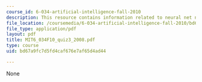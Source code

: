 ```yaml
---
course_id: 6-034-artificial-intelligence-fall-2010
description: This resource contains information related to neural net notes.
file_location: /coursemedia/6-034-artificial-intelligence-fall-2010/bd67a9fc7d5fd4caf676e7af65d4ad44_MIT6_034F10_quiz3_2008.pdf
file_type: application/pdf
layout: pdf
title: MIT6_034F10_quiz3_2008.pdf
type: course
uid: bd67a9fc7d5fd4caf676e7af65d4ad44

---
```

None